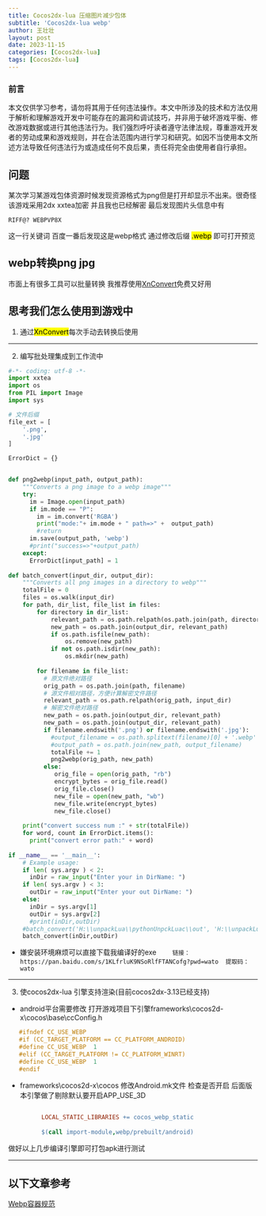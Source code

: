 ```yaml
---
title: Cocos2dx-lua 压缩图片减少包体
subtitle: 'Cocos2dx-lua webp'
author: 王壮壮
layout: post
date: 2023-11-15
categories: [Cocos2dx-lua]
tags: [Cocos2dx-lua]
---
```


### 前言
本文仅供学习参考，请勿将其用于任何违法操作。本文中所涉及的技术和方法仅用于解析和理解游戏开发中可能存在的漏洞和调试技巧，并非用于破坏游戏平衡、修改游戏数据或进行其他违法行为。我们强烈呼吁读者遵守法律法规，尊重游戏开发者的劳动成果和游戏规则，并在合法范围内进行学习和研究。如因不当使用本文所述方法导致任何违法行为或造成任何不良后果，责任将完全由使用者自行承担。


##  问题
某次学习某游戏包体资源时候发现资源格式为png但是打开却显示不出来。很奇怪 该游戏采用2dx xxtea加密 并且我也已经解密
最后发现图片头信息中有

`RIFF@? WEBPVP8X` 

这一行关键词 百度一番后发现这是webp格式 通过修改后缀  <mark>.webp</mark> 即可打开预览


## webp转换png jpg
市面上有很多工具可以批量转换 我推荐使用[XnConvert](https://www.xnview.com/en/xnconvert/)免费又好用
 

 
## 思考我们怎么使用到游戏中
1. 通过<mark>XnConvert</mark>每次手动去转换后使用
   
---
2. 编写批处理集成到工作流中
``` Python
#-*- coding: utf-8 -*-
import xxtea
import os
from PIL import Image
import sys

# 文件后缀
file_ext = [
    '.png',
    '.jpg'
]

ErrorDict = {}


def png2webp(input_path, output_path):
    """Converts a png image to a webp image"""
    try:
      im = Image.open(input_path) 
      if im.mode == "P":
        im = im.convert('RGBA')
        print("mode:"+ im.mode + " path=>" +  output_path)
        #return
      im.save(output_path, 'webp')
      #print("success=>"+output_path)
    except:
      ErrorDict[input_path] = 1
    
def batch_convert(input_dir, output_dir):
    """Converts all png images in a directory to webp"""
    totalFile = 0
    files = os.walk(input_dir)
    for path, dir_list, file_list in files:
        for directory in dir_list:
            relevant_path = os.path.relpath(os.path.join(path, directory), input_dir)
            new_path = os.path.join(output_dir, relevant_path) 
            if os.path.isfile(new_path):
                os.remove(new_path)
            if not os.path.isdir(new_path):
                os.mkdir(new_path) 
                
        for filename in file_list: 
          # 原文件绝对路径
          orig_path = os.path.join(path, filename) 
          # 源文件相对路径，方便计算解密文件路径
          relevant_path = os.path.relpath(orig_path, input_dir)
          # 解密文件绝对路径
          new_path = os.path.join(output_dir, relevant_path)
          new_path = os.path.join(output_dir, relevant_path)
          if filename.endswith('.png') or filename.endswith('.jpg'): 
            #output_filename = os.path.splitext(filename)[0] + '.webp'
            #output_path = os.path.join(new_path, output_filename)
            totalFile += 1
            png2webp(orig_path, new_path)
          else:
             orig_file = open(orig_path, "rb")
             encrypt_bytes = orig_file.read()
             orig_file.close() 
             new_file = open(new_path, "wb")
             new_file.write(encrypt_bytes)
             new_file.close()
             
    print("convert success num :" + str(totalFile))
    for word, count in ErrorDict.items():
      print("convert error path:" + word)
 
if __name__ == '__main__':
	# Example usage:
    if len( sys.argv ) < 2:
      inDir = raw_input("Enter your in DirName: ")
    if len( sys.argv ) < 3:
      outDir = raw_input("Enter your out DirName: ")
    else:
      inDir = sys.argv[1]
      outDir = sys.argv[2]
      #print(inDir,outDir)
    #batch_convert('H:\\unpackLua\\pythonUnpckLuac\\out', 'H:\\unpackLua\\pythonUnpckLuac\\out2')
    batch_convert(inDir,outDir)
```

* 嫌安装环境麻烦可以直接下载我编译好的exe 
`    
     链接：https://pan.baidu.com/s/1KLfrluK9NSoRlfFTANCofg?pwd=wato 
     提取码：wato
`
 ---

3. 使cocos2dx-lua 引擎支持渲染(目前cocos2dx-3.13已经支持)
 
* android平台需要修改 打开游戏项目下引擎frameworks\cocos2d-x\cocos\base\ccConfig.h
 ``` c++
    #ifndef CC_USE_WEBP
    #if (CC_TARGET_PLATFORM == CC_PLATFORM_ANDROID)
    #define CC_USE_WEBP  1
    #elif (CC_TARGET_PLATFORM != CC_PLATFORM_WINRT)
    #define CC_USE_WEBP  1
    #endif
 ```
 
* frameworks\cocos2d-x\cocos 修改Android.mk文件 检查是否开启 后面版本引擎做了剔除默认要开启APP_USE_3D
  ``` mk
          
        LOCAL_STATIC_LIBRARIES += cocos_webp_static    
        
        $(call import-module,webp/prebuilt/android)
  ```

做好以上几步编译引擎即可打包apk进行测试

---
 

## 以下文章参考
[Webp容器规范](https://blog.csdn.net/luipoo/article/details/127931470)
